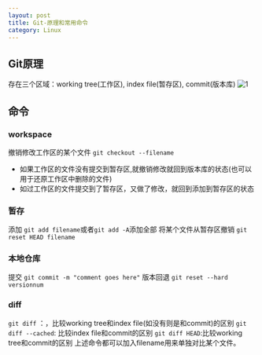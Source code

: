 ```yaml
---
layout: post
title: Git-原理和常用命令
category: Linux
---
```

## Git原理
存在三个区域：working tree(工作区), index file(暂存区), commit(版本库)
![1](http://ecbadddb.wiz03.com/share/resources/965b7c43-96c7-4868-ac33-9e5e0da4b084/index_files/38818738.png)

## 命令
### workspace
撤销修改工作区的某个文件
`git checkout --filename`
- 如果工作区的文件没有提交到暂存区,就撤销修改就回到版本库的状态(也可以用于还原工作区中删除的文件)
- 如过工作区的文件提交到了暂存区，又做了修改，就回到添加到暂存区的状态

### 暂存
添加
`git add filename`或者`git add -A`添加全部
将某个文件从暂存区撤销
`git reset HEAD filename`

### 本地仓库
提交
`git commit -m "comment goes here"`
版本回退
`git reset --hard versionnum`



### diff
`git diff` ：，比较working tree和index file(如没有则是和commit)的区别
`git diff --cached`: 比较index file和commit的区别
`git diff HEAD`:比较working tree和commit的区别
上述命令都可以加入filename用来单独对比某个文件。
